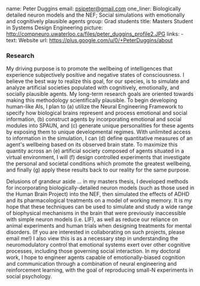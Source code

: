name: Peter Duggins
email: psipeter@gmail.com
one_liner: Biologically detailed neuron models and the NEF; Social simulations with emotionally and cognitively plausible agents
group: Grad students
title: Masters Student in Systems Design Engineering
picture: http://compneuro.uwaterloo.ca/files/peter_duggins_profile2.JPG
links:
    - text: Website
      url: https://plus.google.com/u/0/+PeterDuggins/about

### Research

My driving purpose is to promote the wellbeing of intelligences that experience subjectively positive and negative states of consciousness. I believe the best way to realize this goal, for our species, is to simulate and analyze artificial societies populated with cognitively, emotionally, and socially plausible agents. My long-term research goals are oriented towards making this methodology scientifically plausible. To begin developing human-like AIs, I plan to (a) utilize the Neural Engineering Framework to specify how biological brains represent and process emotional and social information, (b) construct agents by incorporating emotional and social modules into SPAUN, and (c) generate unique personalities for these agents by exposing them to unique developmental regimes. With unlimited access to information in the simulation, I can (d) define quantitative measures of an agent's wellbeing based on its observed brain state. To maximize this quantity across an (e) artificial society composed of agents situated in a virtual environment, I will (f) design controlled experiments that investigate the personal and societal conditions which promote the greatest wellbeing, and finally (g) apply these results back to our reality for the same purpose.

Delusions of grandeur aside ... in my masters thesis, I developed methods for incorporating biologically-detailed neuron models (such as those used in the Human Brain Project) into the NEF, then simulated the effects of ADHD and its pharmacological treatments on a model of working memory. It is my hope that these techniques can be used to simulate and study a wide range of biophysical mechanisms in the brain that were previously inaccessible with simple neuron models (i.e. LIF), as well as reduce our reliance on animal experiments and human trials when designing treatments for mental disorders. (If you are interested in collaborating on such projects, please email me!) I also view this is as a necessary step in understanding the neuromodulatory control that emotional systems exert over other cognitive processes, including those governing social interaction. In my doctoral work, I hope to engineer agents capable of emotionally-biased cognition and communication through a combination of neural engineering and reinforcement learning, with the goal of reproducing small-N experiments in social psychology.
